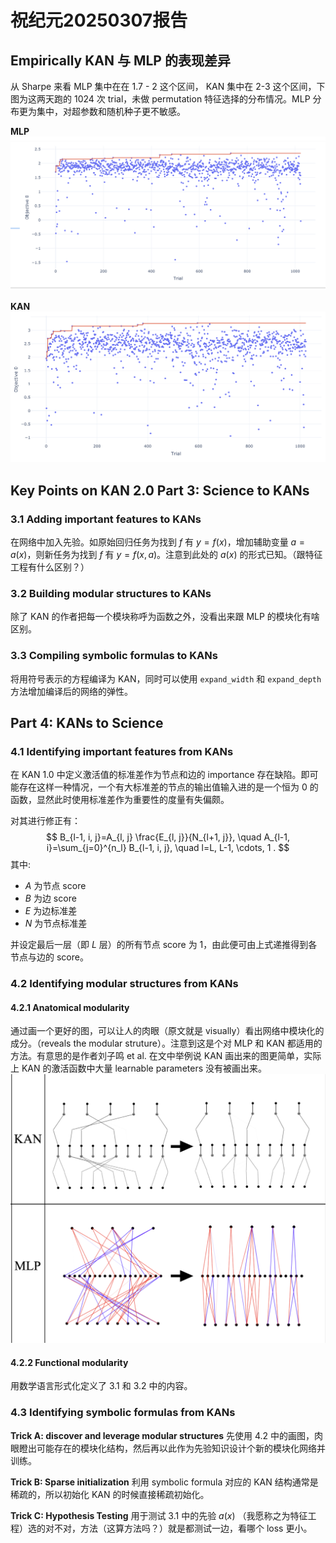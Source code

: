 # 祝纪元20250307报告
## Empirically KAN 与 MLP 的表现差异
从 Sharpe 来看 MLP 集中在在 1.7 - 2 这个区间， KAN 集中在 2-3 这个区间，下图为这两天跑的 1024 次 trial，未做 permutation 特征选择的分布情况。MLP 分布更为集中，对超参数和随机种子更不敏感。

**MLP**
![](mlp.png)

**KAN**
![](kan.png)

## Key Points on KAN 2.0 Part 3: Science to KANs
### 3.1 Adding important features to KANs
在网络中加入先验。如原始回归任务为找到 $f$ 有 $y = f(x)$，增加辅助变量 $a=a(x)$，则新任务为找到 $f$ 有 $y = f(x, a)$。注意到此处的 $a(x)$ 的形式已知。（跟特征工程有什么区别？）

### 3.2 Building modular structures to KANs
除了 KAN 的作者把每一个模块称呼为函数之外，没看出来跟 MLP 的模块化有啥区别。

### 3.3 Compiling symbolic formulas to KANs
将用符号表示的方程编译为 KAN，同时可以使用 `expand_width` 和 `expand_depth` 方法增加编译后的网络的弹性。

## Part 4: KANs to Science
### 4.1 Identifying important features from KANs
在 KAN 1.0 中定义激活值的标准差作为节点和边的 importance 存在缺陷。即可能存在这样一种情况，一个有大标准差的节点的输出值输入进的是一个恒为 0 的函数，显然此时使用标准差作为重要性的度量有失偏颇。

对其进行修正有：
$$
B_{l-1, i, j}=A_{l, j} \frac{E_{l, j}}{N_{l+1, j}}, \quad A_{l-1, i}=\sum_{j=0}^{n_l} B_{l-1, i, j}, \quad l=L, L-1, \cdots, 1 .
$$
其中:
- $A$ 为节点 score
- $B$ 为边 score
- $E$ 为边标准差
- $N$ 为节点标准差

并设定最后一层（即 $L$ 层）的所有节点 score 为 1，由此便可由上式递推得到各节点与边的 score。

### 4.2 Identifying modular structures from KANs

#### 4.2.1 Anatomical modularity
通过画一个更好的图，可以让人的肉眼（原文就是 visually）看出网络中模块化的成分。（reveals the modular struture）。注意到这是个对 MLP 和 KAN 都适用的方法。有意思的是作者刘子鸣 et al. 在文中举例说 KAN 画出来的图更简单，实际上 KAN
 的激活函数中大量 learnable parameters 没有被画出来。
![](Figure7_a.png)

#### 4.2.2 Functional modularity
用数学语言形式化定义了 3.1 和 3.2 中的内容。

### 4.3 Identifying symbolic formulas from KANs

**Trick A: discover and leverage modular structures** 
先使用 4.2 中的画图，肉眼瞪出可能存在的模块化结构，然后再以此作为先验知识设计个新的模块化网络并训练。

**Trick B: Sparse initialization**
利用 symbolic formula 对应的 KAN 结构通常是稀疏的，所以初始化 KAN 的时候直接稀疏初始化。

**Trick C: Hypothesis Testing**
用于测试 3.1 中的先验 $a(x)$ （我愿称之为特征工程）选的对不对，方法（这算方法吗？）就是都测试一边，看哪个 loss 更小。
